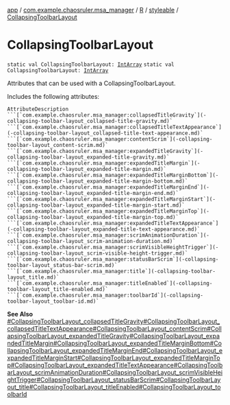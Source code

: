 [app](../../../index.md) / [com.example.chaosruler.msa_manager](../../index.md) / [R](../index.md) / [styleable](index.md) / [CollapsingToolbarLayout](.)

# CollapsingToolbarLayout

`static val CollapsingToolbarLayout: `[`IntArray`](https://kotlinlang.org/api/latest/jvm/stdlib/kotlin/-int-array/index.html)
`static val CollapsingToolbarLayout: `[`IntArray`](https://kotlinlang.org/api/latest/jvm/stdlib/kotlin/-int-array/index.html)

Attributes that can be used with a CollapsingToolbarLayout.

Includes the following attributes:

    AttributeDescription ```[`com.example.chaosruler.msa_manager:collapsedTitleGravity`](-collapsing-toolbar-layout_collapsed-title-gravity.md)` ```[`com.example.chaosruler.msa_manager:collapsedTitleTextAppearance`](-collapsing-toolbar-layout_collapsed-title-text-appearance.md)` ```[`com.example.chaosruler.msa_manager:contentScrim`](-collapsing-toolbar-layout_content-scrim.md)` ```[`com.example.chaosruler.msa_manager:expandedTitleGravity`](-collapsing-toolbar-layout_expanded-title-gravity.md)` ```[`com.example.chaosruler.msa_manager:expandedTitleMargin`](-collapsing-toolbar-layout_expanded-title-margin.md)` ```[`com.example.chaosruler.msa_manager:expandedTitleMarginBottom`](-collapsing-toolbar-layout_expanded-title-margin-bottom.md)` ```[`com.example.chaosruler.msa_manager:expandedTitleMarginEnd`](-collapsing-toolbar-layout_expanded-title-margin-end.md)` ```[`com.example.chaosruler.msa_manager:expandedTitleMarginStart`](-collapsing-toolbar-layout_expanded-title-margin-start.md)` ```[`com.example.chaosruler.msa_manager:expandedTitleMarginTop`](-collapsing-toolbar-layout_expanded-title-margin-top.md)` ```[`com.example.chaosruler.msa_manager:expandedTitleTextAppearance`](-collapsing-toolbar-layout_expanded-title-text-appearance.md)` ```[`com.example.chaosruler.msa_manager:scrimAnimationDuration`](-collapsing-toolbar-layout_scrim-animation-duration.md)` ```[`com.example.chaosruler.msa_manager:scrimVisibleHeightTrigger`](-collapsing-toolbar-layout_scrim-visible-height-trigger.md)` ```[`com.example.chaosruler.msa_manager:statusBarScrim`](-collapsing-toolbar-layout_status-bar-scrim.md)` ```[`com.example.chaosruler.msa_manager:title`](-collapsing-toolbar-layout_title.md)` ```[`com.example.chaosruler.msa_manager:titleEnabled`](-collapsing-toolbar-layout_title-enabled.md)` ```[`com.example.chaosruler.msa_manager:toolbarId`](-collapsing-toolbar-layout_toolbar-id.md)`

**See Also**
[#CollapsingToolbarLayout_collapsedTitleGravity](-collapsing-toolbar-layout_collapsed-title-gravity.md)[#CollapsingToolbarLayout_collapsedTitleTextAppearance](-collapsing-toolbar-layout_collapsed-title-text-appearance.md)[#CollapsingToolbarLayout_contentScrim](-collapsing-toolbar-layout_content-scrim.md)[#CollapsingToolbarLayout_expandedTitleGravity](-collapsing-toolbar-layout_expanded-title-gravity.md)[#CollapsingToolbarLayout_expandedTitleMargin](-collapsing-toolbar-layout_expanded-title-margin.md)[#CollapsingToolbarLayout_expandedTitleMarginBottom](-collapsing-toolbar-layout_expanded-title-margin-bottom.md)[#CollapsingToolbarLayout_expandedTitleMarginEnd](-collapsing-toolbar-layout_expanded-title-margin-end.md)[#CollapsingToolbarLayout_expandedTitleMarginStart](-collapsing-toolbar-layout_expanded-title-margin-start.md)[#CollapsingToolbarLayout_expandedTitleMarginTop](-collapsing-toolbar-layout_expanded-title-margin-top.md)[#CollapsingToolbarLayout_expandedTitleTextAppearance](-collapsing-toolbar-layout_expanded-title-text-appearance.md)[#CollapsingToolbarLayout_scrimAnimationDuration](-collapsing-toolbar-layout_scrim-animation-duration.md)[#CollapsingToolbarLayout_scrimVisibleHeightTrigger](-collapsing-toolbar-layout_scrim-visible-height-trigger.md)[#CollapsingToolbarLayout_statusBarScrim](-collapsing-toolbar-layout_status-bar-scrim.md)[#CollapsingToolbarLayout_title](-collapsing-toolbar-layout_title.md)[#CollapsingToolbarLayout_titleEnabled](-collapsing-toolbar-layout_title-enabled.md)[#CollapsingToolbarLayout_toolbarId](-collapsing-toolbar-layout_toolbar-id.md)

